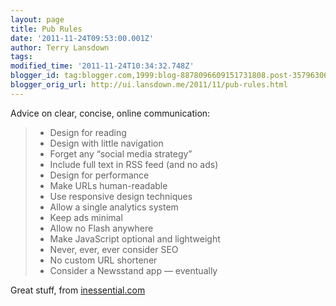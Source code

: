 ```yaml
---
layout: page
title: Pub Rules
date: '2011-11-24T09:53:00.001Z'
author: Terry Lansdown
tags: 
modified_time: '2011-11-24T10:34:32.748Z'
blogger_id: tag:blogger.com,1999:blog-8878096609151731808.post-3579630616244182973
blogger_orig_url: http://ui.lansdown.me/2011/11/pub-rules.html
---
```


Advice on clear, concise, online communication:<br /><blockquote><ul><li>Design for reading</li><li>Design with little navigation</li><li>Forget any “social media strategy”</li><li>Include full text in RSS feed (and no ads)</li><li>Design for performance</li><li>Make URLs human-readable</li><li>Use responsive design techniques</li><li>Allow a single analytics system</li><li>Keep ads minimal</li><li>Allow no Flash anywhere</li><li>Make JavaScript optional and lightweight</li><li>Never, ever, ever consider SEO</li><li>No custom URL shortener</li><li>Consider a Newsstand app — eventually</ul></blockquote><p>Great stuff, from <a href="http://inessential.com/2011/11/23/pub_rules">inessential.com</a></p>